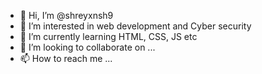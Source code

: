 - 👋 Hi, I’m @shreyxnsh9
- 👀 I’m interested in web development and Cyber security
- 🌱 I’m currently learning HTML, CSS, JS etc
- 💞️ I’m looking to collaborate on ...
- 📫 How to reach me ...

<!---
shreyxnsh9/shreyxnsh9 is a ✨ special ✨ repository because its `README.md` (this file) appears on your GitHub profile.
You can click the Preview link to take a look at your changes.
--->

